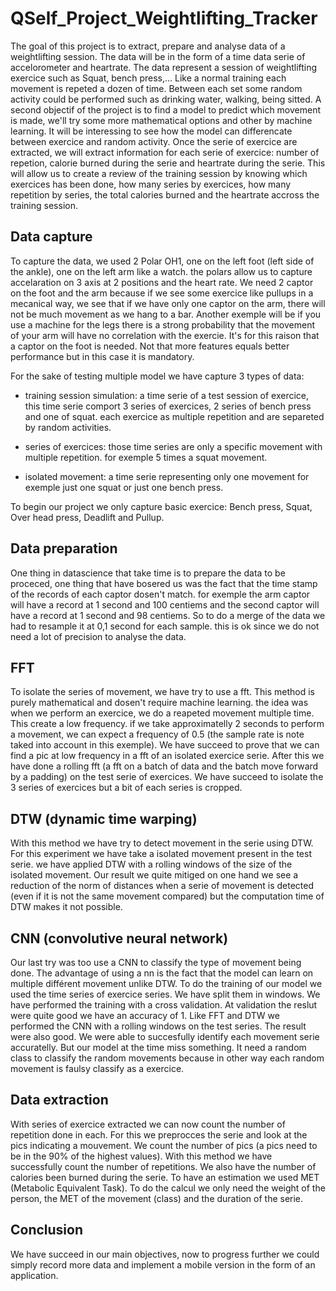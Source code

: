 # QSelf_Project_Weightlifting_Tracker

The goal of this project is to extract, prepare and analyse data of a weightlifting session. The data will be in the form of a time data serie of accelorometer and heartrate. The data represent a session of weightlifting exercice such as Squat, bench press,... Like a normal training each movement is repeted a dozen of time. Between each set some random activity could be performed such as drinking water, walking, being sitted. 
A second objectif of the project is to find a model to predict which movement is made, we'll try some more mathematical options and other by machine learning. It will be interessing to see how the model can differencate between exercice and random activity.
Once the serie of exercice are extracted, we will extract information for each serie of exercice: number of repetion, calorie burned during the serie and heartrate during the serie.
This will allow us to create a review of the training session by knowing which exercices has been done, how many series by exercices, how many repetition by series, the total calories burned and the heartrate accross the training session.

## Data capture

To capture the data, we used 2 Polar OH1, one on the left foot (left side of the ankle), one on the left arm like a watch. the polars allow us to capture accelaration on 3 axis at 2 positions and the heart rate. We need 2 captor on the foot and the arm because if we see some exercice like pullups in a mecanical way, we see that if we have only one captor on the arm, there will not be much movement as we hang to a bar. Another exemple will be if you use a machine for the legs there is a strong probability that the movement of your arm will have no correlation with the exercie. It's for this raison that a captor on the foot is needed. Not that more features equals better performance but in this case it is mandatory.

For the sake of testing multiple model we have capture 3 types of data:

- training session simulation: a time serie of a test session of exercice, this time serie comport 3 series of exercices, 2 series of bench press and one of squat. each exercice as multiple repetition and are separeted by random activities.

- series of exercices: those time series are only a specific movement with multiple repetition. for exemple 5 times a squat movement.

- isolated movement: a time serie representing only one movement for exemple just one squat or just one bench press.

To begin our project we only capture basic exercice: Bench press, Squat, Over head press, Deadlift and Pullup.

## Data preparation

One thing in datascience that take time is to prepare the data to be proceced, one thing that have bosered us was the fact that the time stamp of the records of each captor dosen't match. for exemple the arm captor will have a record at 1 second and 100 centiems and the second captor will have a record at 1 second and 98 centiems. So to do a merge of the data we had to resample it at 0,1 second for each sample. this is ok since we do not need a lot of precision to analyse the data.

## FFT

To isolate the series of movement, we have try to use a fft. This method is purely mathematical and dosen't require machine learning. the idea was when we perform an exercice, we do a reapeted movement multiple time. This create a low frequency. if we take approximatelly 2 seconds to perform a movement, we can expect a frequency of 0.5 (the sample rate is note taked into account in this exemple). We have succeed to prove that we can find a pic at low frequency in a fft of an isolated exercice serie. After this we have done a rolling fft (a fft on a batch of data and the batch move forward by a padding) on the test serie of exercices. We have succeed to isolate the 3 series of exercices but a bit of each series is cropped.

## DTW (dynamic time warping)

With this method we have try to detect movement in the serie using DTW. For this experiment we have take a isolated movement present in the test serie. we have applied DTW with a rolling windows of the size of the isolated movement. Our result we quite mitiged on one hand we see a reduction of the norm of distances when a serie of movement is detected (even if it is not the same movement compared) but the computation time of DTW makes it not possible.

## CNN (convolutive neural network)

Our last try was too use a CNN to classify the type of movement being done. The advantage of using a nn is the fact that the model can learn on multiple différent movement unlike DTW. To do the training of our model we used the time series of exercice series. We have split them in windows. We have performed the training with a cross validation. At validation the reslut were quite good we have an accuracy of 1. Like FFT and DTW we performed the CNN with a rolling windows on the test series. The result were also good. We were able to succesfully identify each movement serie accuratelly. But our model at the time miss something. It need a random class to classify the random movements because in other way each random movement is faulsy classify as a exercice.

## Data extraction

With series of exercice extracted we can now count the number of repetition done in each. For this we preprocces the serie and look at the pics indicating a mouvement. We count the number of pics (a pics need to be in the 90% of the highest values). With this method we have successfully count the number of repetitions. We also have the number of calories been burned during the serie. To have an estimation we used MET (Metabolic Equivalent Task). To do the calcul we only need the weight of the person, the MET of the movement (class) and the duration of the serie.

## Conclusion

We have succeed in our main objectives, now to progress further we could simply record more data and implement a mobile version in the form of an application.